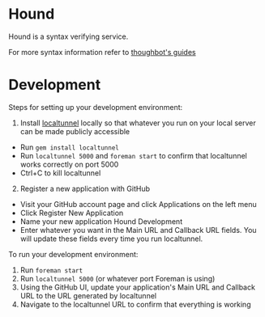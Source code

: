 # Hound

Hound is a syntax verifying service.

For more syntax information refer to [thoughbot's guides](https://github.com/thoughtbot/guides)

# Development

Steps for setting up your development environment:

1. Install [localtunnel](http://progrium.com/localtunnel/) locally so that whatever you run on your local server can be made publicly
   accessible
  - Run `gem install localtunnel`
  - Run `localtunnel 5000` and `foreman start` to confirm that localtunnel works correctly on port
5000
  - Ctrl+C to kill localtunnel


2. Register a new application with GitHub
  - Visit your GitHub account page and click Applications on the left menu
  - Click Register New Application
  - Name your new application Hound Development
  - Enter whatever you want in the Main URL and Callback URL fields. You will
update these fields every time you run localtunnel.

To run your development environment:

1. Run `foreman start`
2. Run `localtunnel 5000` (or whatever port Foreman is using)
3. Using the GitHub UI, update your application's Main URL and Callback URL
   to the URL generated by localtunnel
4. Navigate to the localtunnel URL to confirm that everything is working
